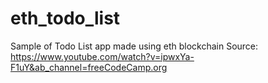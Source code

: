 # eth_todo_list
Sample of Todo List app made using eth blockchain
Source:
https://www.youtube.com/watch?v=ipwxYa-F1uY&ab_channel=freeCodeCamp.org
